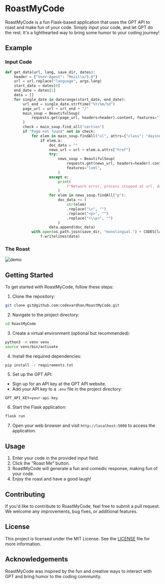 # RoastMyCode

RoastMyCode is a fun Flask-based application that uses the GPT API to roast and make fun of your code. Simply input your code, and let GPT do the rest. It's a lighthearted way to bring some humor to your coding journey!

## Example

### Input Code


```python
def get_data(url, lang, save_dir, dates):
    header = {"User-Agent": "Mozilla/5.0"}
    url = url.replace("language", args.lang)
    start_date = dates[0]
    end_date = dates[1]
    data = []
    for single_date in daterange(start_date, end_date):
        url_end = single_date.strftime("%Y/%m/%d")
        page_url = url + url_end + "/"
        main_soup = BeautifulSoup(
            requests.get(page_url, headers=header).content, features="lxml"
        )
        check = main_soup.find_all("section")
        if "Page not found" not in check:
            for elem in main_soup.findAll("ul", attrs={"class": "dayindexTitles"}):
                if elem.a:
                    doc_data = ""
                    news_url = url + elem.a.attrs["href"]
                    try:
                        news_soup = BeautifulSoup(
                            requests.get(news_url, headers=header).content,
                            features="lxml",
                        )
                    except e:
                        print(
                            f"Network error, process stopped at url, date: {news_url}, {single_date}"
                        )
                    for elem in news_soup.findAll("p"):
                        doc_data += (
                            str(elem)
                            .replace("\n", "")
                            .replace("<p>", "")
                            .replace("<\\p>", "")
                        )
                    data.append(doc_data)
            with open(os.path.join(save_dir, "monolingual.") + CODES[lang], "w") as f:
                f.writelines(data)
```

### The Roast

![demo](https://github.com/codevardhan/RoastMyCode/assets/52796014/988af3de-1eea-4495-8cee-f1b985d77397)

## Getting Started

To get started with RoastMyCode, follow these steps:

1. Clone the repository:

```bash
git clone git@github.com:codevardhan/RoastMyCode.git
```


2. Navigate to the project directory:

```bash
cd RoastMyCode
```

3. Create a virtual environment (optional but recommended):

```bash
python3 -m venv venv
source venv/bin/activate
```

4. Install the required dependencies:

```bash
pip install -r requirements.txt
```

5. Set up the GPT API:

- Sign up for an API key at the GPT API website.
- Add your API key to a `.env` file in the project directory:

```
GPT_API_KEY=your-api-key
```

6. Start the Flask application:
```bash
flask run
```

7. Open your web browser and visit `http://localhost:5000` to access the application.

## Usage

1. Enter your code in the provided input field.
2. Click the "Roast Me" button.
3. RoastMyCode will generate a fun and comedic response, making fun of your code.
4. Enjoy the roast and have a good laugh!

## Contributing

If you'd like to contribute to RoastMyCode, feel free to submit a pull request. We welcome any improvements, bug fixes, or additional features.

## License

This project is licensed under the MIT License. See the [LICENSE](LICENSE) file for more information.

## Acknowledgements

RoastMyCode was inspired by the fun and creative ways to interact with GPT and bring humor to the coding community.
